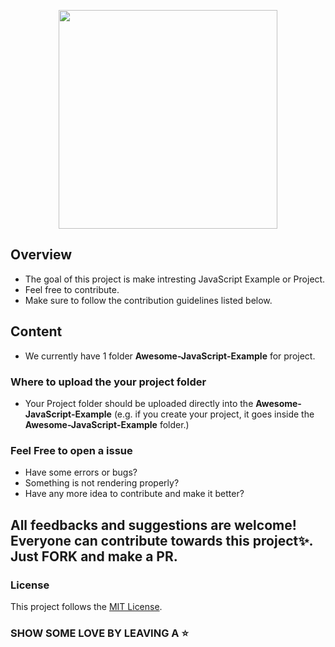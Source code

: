 <p align="center">
<img src="https://radicalhub.com/wp-content/uploads/2018/07/javascript.jpg" width="350"/>
</p>

## Overview

- The goal of this project is make intresting JavaScript Example or Project.
- Feel free to contribute.
- Make sure to follow the contribution guidelines listed below.

## Content

- We currently have 1 folder <b>Awesome-JavaScript-Example</b> for project.

### Where to upload the your project folder

- Your Project folder should be uploaded directly into the <b>Awesome-JavaScript-Example</b> (e.g. if you  create your project, it goes inside the <b>Awesome-JavaScript-Example</b> folder.)





### Feel Free to open a issue
<ul>
  <li>Have some errors or bugs?</li>
  <li>Something is not rendering properly?</li>
  <li>Have any more idea to contribute and make it better?</li>
</ul>
<h2>All feedbacks and suggestions are welcome! Everyone can contribute towards this project✨. Just <strong>FORK</strong> and make a <strong>PR</strong>.</h2>

### License

This project follows the [MIT License](/LICENSE).

### SHOW SOME LOVE BY LEAVING A ⭐

